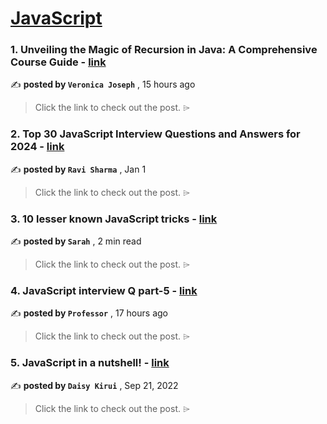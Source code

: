 
<h1><a href=https://medium.com/tag/javascript-development/recommended target="_blank" rel="noopener noreferrer">JavaScript</a></h1>
<h3>1. Unveiling the Magic of Recursion in Java: A Comprehensive Course Guide - <a href=https://medium.com/@veronicajoseph1702/unveiling-the-magic-of-recursion-in-java-a-comprehensive-course-guide-0048034c46c1?source=tag_recommended_feed---------0-84----------javascript_development----------058ae715_6d1b_4291_ab2c_cfee761d6ea6------- target="_blank" rel="noopener noreferrer">link</a></h3>

✍️ **posted by `Veronica Joseph`** <date> , 15 hours ago</date>

<blockquote>Click the link to check out the post. ⌲</blockquote>

<h3>2. Top 30 JavaScript Interview Questions and Answers for 2024 - <a href=https://medium.com/@javascriptcentric/top-30-javascript-interview-questions-and-answers-for-2024-7f1e2d1d0638?source=tag_recommended_feed---------1-107----------javascript_development----------058ae715_6d1b_4291_ab2c_cfee761d6ea6------- target="_blank" rel="noopener noreferrer">link</a></h3>

✍️ **posted by `Ravi Sharma`** <date> , Jan 1</date>

<blockquote>Click the link to check out the post. ⌲</blockquote>

<h3>3. 10 lesser known JavaScript tricks - <a href=https://medium.com/@creativebyte/10-lesser-known-javascript-tricks-a90659e78013?source=tag_recommended_feed---------2-85----------javascript_development----------058ae715_6d1b_4291_ab2c_cfee761d6ea6------- target="_blank" rel="noopener noreferrer">link</a></h3>

✍️ **posted by `Sarah`** <date> , 2 min read</date>

<blockquote>Click the link to check out the post. ⌲</blockquote>

<h3>4. JavaScript interview Q part-5 - <a href=https://medium.com/@avinashbatule2022/javascript-interview-q-part-5-b08c8971da04?source=tag_recommended_feed---------3-84----------javascript_development----------058ae715_6d1b_4291_ab2c_cfee761d6ea6------- target="_blank" rel="noopener noreferrer">link</a></h3>

✍️ **posted by `Professor`** <date> , 17 hours ago</date>

<blockquote>Click the link to check out the post. ⌲</blockquote>

<h3>5. JavaScript in a nutshell! - <a href=https://medium.com/@daisykirui/javascript-in-a-nutshell-669dab5b6e78?source=tag_recommended_feed---------4-107----------javascript_development----------058ae715_6d1b_4291_ab2c_cfee761d6ea6------- target="_blank" rel="noopener noreferrer">link</a></h3>

✍️ **posted by `Daisy Kirui`** <date> , Sep 21, 2022</date>

<blockquote>Click the link to check out the post. ⌲</blockquote>

